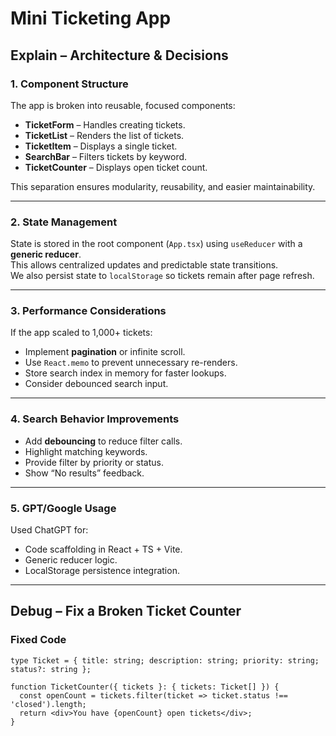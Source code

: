 # Mini Ticketing App

## Explain – Architecture & Decisions

### 1. Component Structure  
The app is broken into reusable, focused components:  
- **TicketForm** – Handles creating tickets.  
- **TicketList** – Renders the list of tickets.  
- **TicketItem** – Displays a single ticket.  
- **SearchBar** – Filters tickets by keyword.  
- **TicketCounter** – Displays open ticket count.  

This separation ensures modularity, reusability, and easier maintainability.

---

### 2. State Management  
State is stored in the root component (`App.tsx`) using `useReducer` with a **generic reducer**.  
This allows centralized updates and predictable state transitions.  
We also persist state to `localStorage` so tickets remain after page refresh.

---

### 3. Performance Considerations  
If the app scaled to 1,000+ tickets:  
- Implement **pagination** or infinite scroll.  
- Use `React.memo` to prevent unnecessary re-renders.  
- Store search index in memory for faster lookups.  
- Consider debounced search input.

---

### 4. Search Behavior Improvements  
- Add **debouncing** to reduce filter calls.  
- Highlight matching keywords.  
- Provide filter by priority or status.  
- Show “No results” feedback.

---

### 5. GPT/Google Usage  
Used ChatGPT for:  
- Code scaffolding in React + TS + Vite.  
- Generic reducer logic.  
- LocalStorage persistence integration.

---

## Debug – Fix a Broken Ticket Counter

### Fixed Code
```tsx
type Ticket = { title: string; description: string; priority: string; status?: string };

function TicketCounter({ tickets }: { tickets: Ticket[] }) {
  const openCount = tickets.filter(ticket => ticket.status !== 'closed').length;
  return <div>You have {openCount} open tickets</div>;
}
